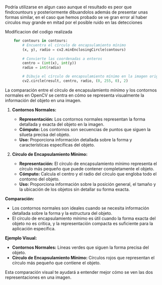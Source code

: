 Podría utilizarse en algun caso aunque el resultado es peor que findcountours y posteriormente dibuandolos además de presentar unas formas similar, en el caso que hemos probado se ve gran error al haber circulos muy grande en mitad por el posible ruido en las detecciones 

Modificacion del codigo realizada

``` python
    for contours in contours:
        # Encuentra el círculo de encapsulamiento mínimo
        (x, y), radio = cv2.minEnclosingCircle(contours)
    
        # Convierte las coordenadas a enteros
        centro = (int(x), int(y))
        radio = int(radio)

        # Dibuja el círculo de encapsulamiento mínimo en la imagen original
        cv2.circle(result, centro, radio, (0, 255, 0), 2)
```


La comparación entre el círculo de encapsulamiento mínimo y los contornos normales en OpenCV se centra en cómo se representa visualmente la información del objeto en una imagen.

1. **Contornos Normales:**
   - **Representación:** Los contornos normales representan la forma detallada y exacta del objeto en la imagen.
   - **Cómputo:** Los contornos son secuencias de puntos que siguen la silueta precisa del objeto.
   - **Uso:** Proporciona información detallada sobre la forma y características específicas del objeto.

2. **Círculo de Encapsulamiento Mínimo:**
   - **Representación:** El círculo de encapsulamiento mínimo representa el círculo más pequeño que puede contener completamente el objeto.
   - **Cómputo:** Calcula el centro y el radio del círculo que engloba todo el contorno del objeto.
   - **Uso:** Proporciona información sobre la posición general, el tamaño y la ubicación de los objetos sin detallar su forma exacta.

**Comparación:**
   - Los contornos normales son ideales cuando se necesita información detallada sobre la forma y la estructura del objeto.
   - El círculo de encapsulamiento mínimo es útil cuando la forma exacta del objeto no es crítica, y la representación compacta es suficiente para la aplicación específica.

**Ejemplo Visual:**
   - **Contornos Normales:** Líneas verdes que siguen la forma precisa del objeto.
   - **Círculo de Encapsulamiento Mínimo:** Círculos rojos que representan el círculo más pequeño que contiene el objeto.



Esta comparación visual te ayudará a entender mejor cómo se ven las dos representaciones en una imagen.